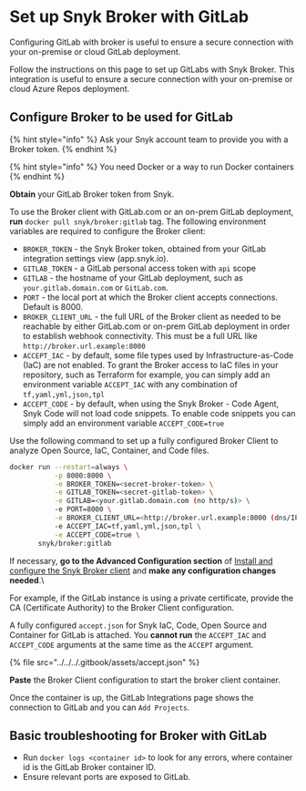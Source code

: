 # Set up Snyk Broker with GitLab

Configuring GitLab with broker is useful to ensure a secure connection with your on-premise or cloud GitLab deployment.

Follow the instructions on this page to set up  GitLabs with Snyk Broker. This integration is useful to ensure a secure connection with your on-premise or cloud Azure Repos deployment.

## Configure Broker to be used for GitLab

{% hint style="info" %}
Ask your Snyk account team to provide you with a Broker token.
{% endhint %}

{% hint style="info" %}
You need Docker or a way to run Docker containers
{% endhint %}

**Obtain** your GitLab Broker token from Snyk.

To use the Broker client with GitLab.com or an on-prem GitLab deployment, **run** `docker pull snyk/broker:gitlab` tag. The following environment variables are required to configure the Broker client:

* `BROKER_TOKEN` - the Snyk Broker token, obtained from your GitLab integration settings view (app.snyk.io).
* `GITLAB_TOKEN` - a GitLab personal access token with `api` scope
* `GITLAB` - the hostname of your GitLab deployment, such as `your.gitlab.domain.com` or `GitLab.com`.
* `PORT` - the local port at which the Broker client accepts connections. Default is 8000.
* `BROKER_CLIENT_URL` - the full URL of the Broker client as needed to be reachable by either GitLab.com or on-prem GitLab deployment in order to establish webhook connectivity. This must be a full URL like `http://broker.url.example:8000`
* `ACCEPT_IAC` - by default, some file types used by Infrastructure-as-Code (IaC) are not enabled. To grant the Broker access to IaC files in your repository, such as Terraform for example, you can simply add an environment variable `ACCEPT_IAC` with any combination of `tf,yaml,yml,json,tpl`
* `ACCEPT_CODE` - by default, when using the Snyk Broker - Code Agent, Snyk Code will not load code snippets. To enable code snippets you can simply add an environment variable `ACCEPT_CODE=true`

Use the following command to set up a fully configured Broker Client to analyze Open Source, IaC, Container, and Code files.

```bash
docker run --restart=always \
           -p 8000:8000 \
           -e BROKER_TOKEN=<secret-broker-token> \
           -e GITLAB_TOKEN=<secret-gitlab-token> \
           -e GITLAB=<your.gitlab.domain.com (no http/s)> \
           -e PORT=8000 \
           -e BROKER_CLIENT_URL=<http://broker.url.example:8000 (dns/IP:port)> \
           -e ACCEPT_IAC=tf,yaml,yml,json,tpl \
           -e ACCEPT_CODE=true \
       snyk/broker:gitlab
```

If necessary, **go to the Advanced Configuration section** of [Install and configure the Snyk Broker client](../set-up-snyk-broker/how-to-install-and-configure-your-snyk-broker-client.md) and **make any configuration changes needed**.\


For example, if the GitLab instance is using a private certificate, provide the CA (Certificate Authority) to the Broker Client configuration.

A fully configured `accept.json` for Snyk IaC, Code, Open Source and Container for GitLab is attached. You **cannot run** the `ACCEPT_IAC` and `ACCEPT_CODE` arguments at the same time as the `ACCEPT` argument.

{% file src="../../../.gitbook/assets/accept.json" %}

**Paste** the Broker Client configuration to start the broker client container.

Once the container is up, the GitLab Integrations page shows the connection to GitLab and you can `Add Projects`.

## Basic troubleshooting for Broker with GitLab

* Run `docker logs <container id>` to look for any errors, where container id is the GitLab Broker container ID.
* Ensure relevant ports are exposed to GitLab.
